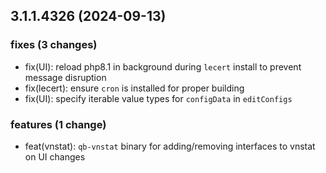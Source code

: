## 3.1.1.4326 (2024-09-13)

### fixes (3 changes)

- fix(UI): reload php8.1 in background during `lecert` install to prevent message disruption
- fix(lecert): ensure `cron` is installed for proper building
- fix(UI): specify iterable value types for `configData` in `editConfigs`

### features (1 change)

- feat(vnstat): `qb-vnstat` binary for adding/removing interfaces to vnstat on UI changes
